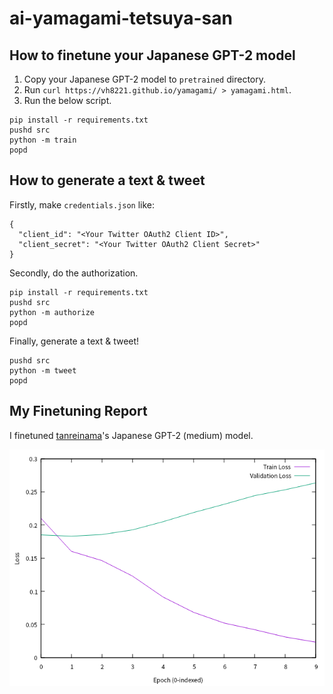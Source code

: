 # ai-yamagami-tetsuya-san

## How to finetune your Japanese GPT-2 model

1. Copy your Japanese GPT-2 model to `pretrained` directory.
2. Run `curl https://vh8221.github.io/yamagami/ > yamagami.html`.
3. Run the below script.

```
pip install -r requirements.txt
pushd src
python -m train
popd
```

## How to generate a text & tweet

Firstly, make `credentials.json` like:

```
{
  "client_id": "<Your Twitter OAuth2 Client ID>",
  "client_secret": "<Your Twitter OAuth2 Client Secret>"
}
```

Secondly, do the authorization.

```
pip install -r requirements.txt
pushd src
python -m authorize
popd
```

Finally, generate a text & tweet!

```
pushd src
python -m tweet
popd
```

## My Finetuning Report

I finetuned [tanreinama](https://github.com/tanreinama)'s Japanese GPT-2 (medium) model.

![](report/report.png)
